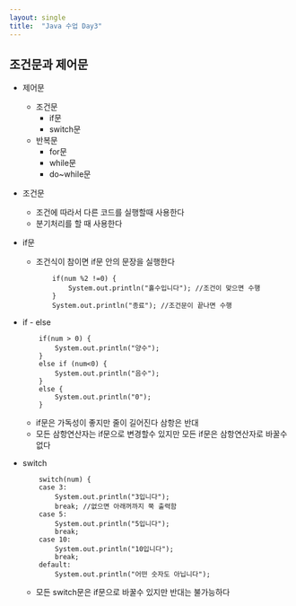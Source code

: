 ```yaml
---
layout: single
title:  "Java 수업 Day3"
---
```

## 조건문과 제어문

* 제어문 
	* 조건문
		* if문
		* switch문
	* 반복문
		* for문
		* while문
		* do~while문


* 조건문 
	* 조건에 따라서 다른 코드를 실행할때 사용한다
	* 분기처리를 할 때 사용한다
* if문
  * 조건식이 참이면 if문 안의 문장을 실행한다
    ```
		if(num %2 !=0) {
			System.out.println("홀수입니다"); //조건이 맞으면 수행
		}
		System.out.println("종료"); //조건문이 끝나면 수행
    ```

	

* if - else
    ```
		if(num > 0) {
			System.out.println("양수");
		}
		else if (num<0) {
			System.out.println("음수");
		}
		else {
			System.out.println("0");
		}
    ```

  * if문은 가독성이 좋지만 줄이 길어진다 삼항은 반대
  * 모든 삼항연산자는 if문으로 변경할수 있지만 모든 if문은 삼항연산자로 바꿀수 없다

* switch
    ```
		switch(num) {
		case 3:
			System.out.println("3입니다");
			break; //없으면 아래꺼까지 쭉 출력함
		case 5:
			System.out.println("5입니다");
			break;
		case 10:
			System.out.println("10입니다");
			break;
		default:
			System.out.println("어떤 숫자도 아닙니다");
    ```
  * 모든 switch문은 if문으로 바꿀수 있지만 반대는 불가능하다
